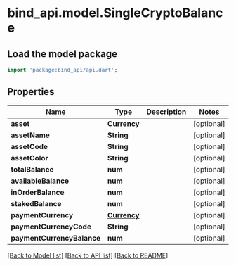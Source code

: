 # bind_api.model.SingleCryptoBalance

## Load the model package
```dart
import 'package:bind_api/api.dart';
```

## Properties
Name | Type | Description | Notes
------------ | ------------- | ------------- | -------------
**asset** | [**Currency**](Currency.md) |  | [optional] 
**assetName** | **String** |  | [optional] 
**assetCode** | **String** |  | [optional] 
**assetColor** | **String** |  | [optional] 
**totalBalance** | **num** |  | [optional] 
**availableBalance** | **num** |  | [optional] 
**inOrderBalance** | **num** |  | [optional] 
**stakedBalance** | **num** |  | [optional] 
**paymentCurrency** | [**Currency**](Currency.md) |  | [optional] 
**paymentCurrencyCode** | **String** |  | [optional] 
**paymentCurrencyBalance** | **num** |  | [optional] 

[[Back to Model list]](../README.md#documentation-for-models) [[Back to API list]](../README.md#documentation-for-api-endpoints) [[Back to README]](../README.md)


